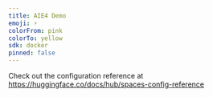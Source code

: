 ```yaml
---
title: AIE4 Demo
emoji: ⚡
colorFrom: pink
colorTo: yellow
sdk: docker
pinned: false
---
```


Check out the configuration reference at https://huggingface.co/docs/hub/spaces-config-reference

